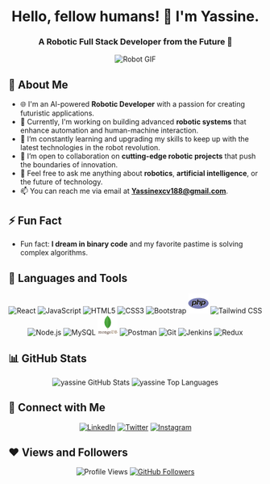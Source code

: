<!-- Introduction -->
<h1 align="center">Hello, fellow humans! 👋 I'm Yassine.</h1>
<h3 align="center">A Robotic Full Stack Developer from the Future 🤖</h3>

<!-- Robots GIF -->
<p align="center">
    <img src="https://media.giphy.com/media/xUA7bdpLxQhsSQdyog/giphy.gif" alt="Robot GIF" width="500">
</p>

<!-- About Me -->
## 🤖 About Me

- 🌐 I'm an AI-powered **Robotic Developer** with a passion for creating futuristic applications.
- 🔭 Currently, I'm working on building advanced **robotic systems** that enhance automation and human-machine interaction.
- 🌱 I’m constantly learning and upgrading my skills to keep up with the latest technologies in the robot revolution.
- 👯 I’m open to collaboration on **cutting-edge robotic projects** that push the boundaries of innovation.
- 💬 Feel free to ask me anything about **robotics**, **artificial intelligence**, or the future of technology.
- 📫 You can reach me via email at **Yassinexcv188@gmail.com**.

<!-- Fun Fact -->
## ⚡ Fun Fact

- Fun fact: **I dream in binary code** and my favorite pastime is solving complex algorithms.

<!-- Languages and Tools -->
## 🚀 Languages and Tools

<p align="center">
    <img src="https://img.icons8.com/color/48/000000/react-native.png" alt="React">
    <img src="https://img.icons8.com/color/48/000000/javascript.png" alt="JavaScript">
    <img src="https://img.icons8.com/color/48/000000/html-5.png" alt="HTML5">
    <img src="https://img.icons8.com/color/48/000000/css3.png" alt="CSS3">
    <img src="https://img.icons8.com/color/48/000000/bootstrap.png" alt="Bootstrap">
    <img src="https://raw.githubusercontent.com/devicons/devicon/master/icons/php/php-original.svg" alt="PHP" width="40" height="40">
    <img src="https://www.vectorlogo.zone/logos/tailwindcss/tailwindcss-icon.svg" alt="Tailwind CSS" width="40" height="40">
    <img src="https://img.icons8.com/color/48/000000/nodejs.png" alt="Node.js">
    <img src="https://img.icons8.com/fluent/50/000000/mysql-logo.png" alt="MySQL">
    <img src="https://raw.githubusercontent.com/devicons/devicon/master/icons/mongodb/mongodb-original-wordmark.svg" alt="MongoDB" width="40" height="40">
    <img src="https://www.vectorlogo.zone/logos/getpostman/getpostman-icon.svg" alt="Postman" width="45" height="45">
    <img src="https://img.icons8.com/color/48/000000/git.png" alt="Git">
    <img src="https://www.vectorlogo.zone/logos/jenkins/jenkins-icon.svg" alt="Jenkins" width="48" height="48">
    <img src="https://img.icons8.com/color/48/000000/redux.png" alt="Redux">
    <!-- Add more icons for futuristic technologies and robot-related tools -->
</p>

<!-- GitHub Stats -->
## 📊 GitHub Stats

<p align="center">
    <img alt="yassine GitHub Stats" src="https://github-readme-stats.vercel.app/api?username=yassinexcv&show_icons=true&count_private=true&theme=react&hide_border=true&bg_color=0D1117">
    <img alt="yassine Top Languages" src="https://github-readme-stats.vercel.app/api/top-langs/?username=yassinexcv&langs_count=8&count_private=true&layout=compact&theme=react&hide_border=true&bg_color=0D1117">
</p>

<!-- Connect with Me -->
## 🤝 Connect with Me

<p align="center">
    <a href="https://www.linkedin.com/in/y-touti/"><img src="https://img.icons8.com/fluent/48/000000/linkedin.png" alt="LinkedIn"></a>
    <a href="https://twitter.com/Yassine10138002"><img src="https://img.icons8.com/fluent/48/000000/twitter.png" alt="Twitter"></a>
    <a href="https://www.instagram.com/yassinexcv188/"><img src="https://img.icons8.com/fluent/48/000000/instagram-new.png" alt="Instagram"></a>
</p>

<!-- Profile Views and Followers -->
## ❤ Views and Followers
<p align="center">
    <img src="https://komarev.com/ghpvc/?username=yassinexcv" alt="Profile Views">
    <a href="https://github.com/yassinexcv?tab=followers"><img src="https://img.shields.io/github/followers/yassinexcv?label=Followers&style=social" alt="GitHub Followers"></a>
</p>
